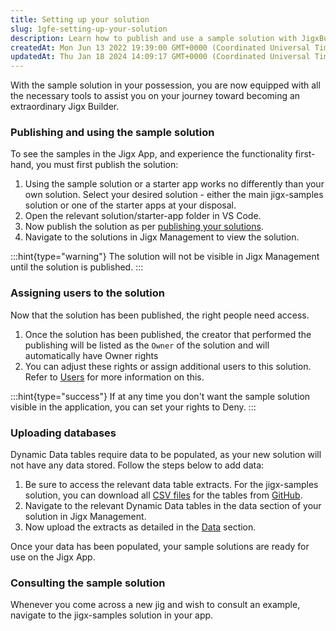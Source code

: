 ```yaml
---
title: Setting up your solution
slug: 1gfe-setting-up-your-solution
description: Learn how to publish and use a sample solution with JigxBuilder in this comprehensive document. Discover the step-by-step instructions for publishing and viewing the solution in JigxManagement, as well as assigning users to it. Take advantage of dynamic d
createdAt: Mon Jun 13 2022 19:39:00 GMT+0000 (Coordinated Universal Time)
updatedAt: Thu Jan 18 2024 14:09:17 GMT+0000 (Coordinated Universal Time)
---
```


With the sample solution in your possession, you are now equipped with all the necessary tools to assist you on your journey toward becoming an extraordinary Jigx Builder.

### Publishing and using the sample solution

To see the samples in the Jigx App, and experience the functionality first-hand, you must first publish the solution:

1. Using the sample solution or a starter app works no differently than your own solution. Select your desired solution - either the main jigx-samples solution or one of the starter apps at your disposal.
2. Open the relevant solution/starter-app folder in VS Code.
3. Now publish the solution as per [publishing your solutions](https://docs.jigx.com/publishing-a-solution).
4. Navigate to the solutions in Jigx Management to view the solution.

:::hint{type="warning"}
The solution will not be visible in Jigx Management until the solution is published.
:::

### **Assigning users to the solution**

Now that the solution has been published, the right people need access.

1. Once the solution has been published, the creator that performed the publishing will be listed as the `Owner` of the solution and will automatically have Owner rights
2. You can adjust these rights or assign additional users to this solution. Refer to [Users](https://docs.jigx.com/users) for more information on this.

:::hint{type="success"}
If at any time you don't want the sample solution visible in the application, you can set your rights to Deny.
:::

### Uploading databases

Dynamic Data tables require data to be populated, as your new solution will not have any data stored. Follow the steps below to add data:

1. Be sure to access the relevant data table extracts. For the jigx-samples solution, you can download all [CSV files](https://github.com/jigx-com/jigx-samples/tree/main/quickstart/csv) for the tables from [GitHub](https://github.com/jigx-com/jigx-samples/tree/main/quickstart/csv).
2. Navigate to the relevant Dynamic Data tables in the data section of your solution in Jigx Management.
3. Now upload the extracts as detailed in the [Data](https://docs.jigx.com/S_SB-data) section.

Once your data has been populated, your sample solutions are ready for use on the Jigx App.

### Consulting the sample solution

Whenever you come across a new jig and wish to consult an example, navigate to the jigx-samples solution in your app.
